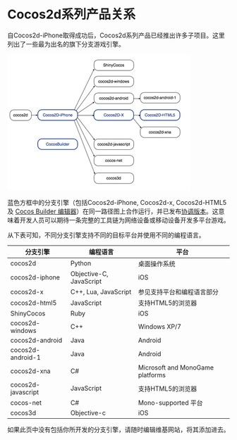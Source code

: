 # Cocos2d系列产品关系

自Cocos2d-iPhone取得成功后，Cocos2d系列产品已经推出许多子项目。这里列出了一些最为出名的旗下分支游戏引擎。

![](./res/coocsFamily.png)

蓝色方框中的分支引擎（包括Cocos2d-iPhone, Cocos2d-x, Cocos2d-HTML5及 [Cocos Builder 编辑器](http://www.cocosbuilder.com/)）在同一路径图上合作运行，并已发布[协调版本](http://www.cocos2d-x.org/news/81)。这意味着开发人员可以期待一条完整的工具链为网络设备或移动设备开发多平台游戏。

从下表可知，不同分支引擎支持不同的目标平台并使用不同的编程语言。

|分支引擎 | 编程语言 | 平台 |
|---|---|---|
|cocos2d|Python	|桌面操作系统|
|cocos2d-iphone|Objective-C, JavaScript|iOS|
|cocos2d-x|C++, Lua, JavaScript	|参见支持平台和编程语言部分|
|cocos2d-html5|JavaScript|支持HTML5的浏览器|
|ShinyCocos|Ruby|iOS|
|cocos2d-windows|C++|Windows XP/7|
|cocos2d-android|Java|	Android|
|cocos2d-android-1|Java|	Android|
|cocos2d-xna|C#	|Microsoft and MonoGame platforms|
|cocos2d-javascript|JavaScript|	支持HTML5的浏览器|
|cocos-net|C#|Mono-supported 平台|
|cocos3d|Objective-c|iOS|

如果此页中没有包括你所开发的分支引擎，请随时编辑维基网站，将其添加进去。



